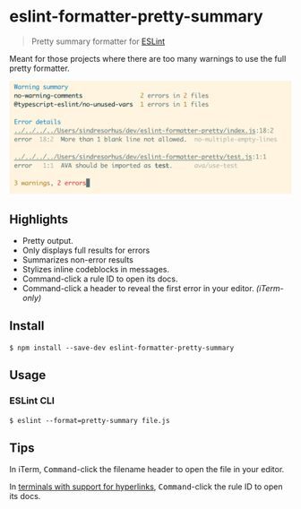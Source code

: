# eslint-formatter-pretty-summary

> Pretty summary formatter for [ESLint](https://eslint.org)

Meant for those projects where there are too many warnings to use the full pretty formatter.

![](preview.png)

## Highlights

- Pretty output.
- Only displays full results for errors
- Summarizes non-error results
- Stylizes inline codeblocks in messages.
- Command-click a rule ID to open its docs.
- Command-click a header to reveal the first error in your editor. _(iTerm-only)_

## Install

```
$ npm install --save-dev eslint-formatter-pretty-summary
```

## Usage

### ESLint CLI

```
$ eslint --format=pretty-summary file.js
```

## Tips

In iTerm, <kbd>Command</kbd>-click the filename header to open the file in your editor.

In [terminals with support for hyperlinks](https://gist.github.com/egmontkob/eb114294efbcd5adb1944c9f3cb5feda#supporting-apps), <kbd>Command</kbd>-click the rule ID to open its docs.
